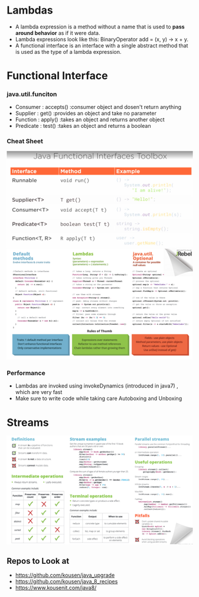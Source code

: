 # Lambdas

* A lambda expression is a method without a name that is used to **pass around behavior** as if it were data.
* Lambda expressions look like this: BinaryOperator<Integer> add = (x, y) → x + y.
* A functional interface is an interface with a single abstract method that is used as the type of a lambda expression.

# Functional Interface

### java.util.funciton

* Consumer : accepts() :consumer object and dosen't return anything
* Supplier : get() :provides an object and take no parameter
* Function : apply() :takes an object and returns another object
* Predicate : test()  :takes an object and returns a boolean

### Cheat Sheet

![](https://github.com/bhargrah/java_lambda_expression/blob/master/src/resources/CheatSheet.png)
![](https://github.com/bhargrah/java_lambda_expression/blob/master/src/resources/function.png)

### Performance

* Lambdas are invoked using invokeDynamics (introduced in java7) , which are very fast
* Make sure to write code while taking care Autoboxing and Unboxing

# Streams

![](https://github.com/bhargrah/java_lambda_expression/blob/master/src/resources/streams.png)

## Repos to Look at

- https://github.com/kousen/java_upgrade
- https://github.com/kousen/java_8_recipes
- https://www.kousenit.com/java8/
